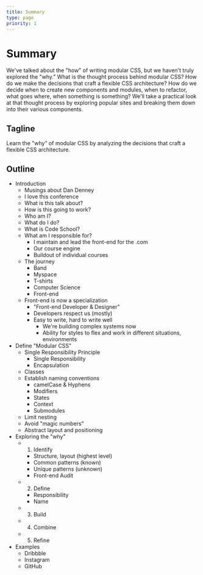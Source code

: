 ```yaml
---
title: Summary
type: page
priority: 1
---
```


Summary
=======

We've talked about the "how" of writing modular CSS, but we haven't truly explored the "why." What is the thought process behind modular CSS? How do we make the decisions that craft a flexible CSS architecture? How do we decide when to create new components and modules, when to refactor, what goes where, when something is something? We'll take a practical look at that thought process by exploring popular sites and breaking them down into their various components.

Tagline
-------

Learn the "why" of modular CSS by analyzing the decisions that craft a flexible CSS architecture.

Outline
-------

- Introduction
    - Musings about Dan Denney
    - I love this conference
    - What is this talk about?
    - How is this going to work?
    - Who am I?
    - What do I do?
    - What is Code School?
    - What am I responsible for?
        - I maintain and lead the front-end for the .com
        - Our course engine
        - Buildout of individual courses
    - The journey
        - Band
        - Myspace
        - T-shirts
        - Computer Science
        - Front-end
    - Front-end is now a specialization
        - "Front-end Developer & Designer"
        - Developers respect us (mostly)
        - Easy to write, hard to write well
            - We're building complex systems now
            - Ability for styles to flex and work in different situations, environments
- Define "Modular CSS"
    - Single Responsibility Principle
      - Single Responsibility
      - Encapsulation
    - Classes
    - Establish naming conventions
        - camelCase & Hyphens
        - Modifiers
        - States
        - Context
        - Submodules
    - Limit nesting
    - Avoid "magic numbers"
    - Abstract layout and positioning
- Exploring the "why"
    - 1. Identify
        - Structure, layout (highest level)
        - Common patterns (known)
        - Unique patterns (unknown)
        - Front-end Audit
    - 2. Define
        - Responsibility
        - Name
    - 3. Build
    - 4. Combine
    - 5. Refine
- Examples
    - Dribbble
    - Instagram
    - GitHub
